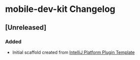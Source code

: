 <!-- Keep a Changelog guide -> https://keepachangelog.com -->

# mobile-dev-kit Changelog

## [Unreleased]
### Added
- Initial scaffold created from [IntelliJ Platform Plugin Template](https://github.com/JetBrains/intellij-platform-plugin-template)
